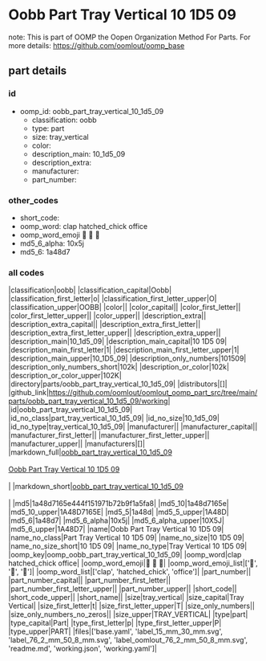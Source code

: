 # Oobb Part Tray Vertical 10 1D5 09  

note: This is part of OOMP the Oopen Organization Method For Parts. For more details: https://github.com/oomlout/oomp_base

##  part details





### id
* oomp_id: oobb_part_tray_vertical_10_1d5_09
  * classification: oobb
  * type: part
  * size: tray_vertical
  * color: 
  * description_main: 10_1d5_09
  * description_extra: 
  * manufacturer: 
  * part_number: 

### other_codes
* short_code: 
* oomp_word: clap hatched_chick office
* oomp_word_emoji :clap: :hatched_chick: :office:
* md5_6_alpha: 10x5j
* md5_6: 1a48d7

### all codes 
|classification|oobb|
|classification_capital|Oobb|
|classification_first_letter|o|
|classification_first_letter_upper|O|
|classification_upper|OOBB|
|color||
|color_capital||
|color_first_letter||
|color_first_letter_upper||
|color_upper||
|description_extra||
|description_extra_capital||
|description_extra_first_letter||
|description_extra_first_letter_upper||
|description_extra_upper||
|description_main|10_1d5_09|
|description_main_capital|10 1D5 09|
|description_main_first_letter|1|
|description_main_first_letter_upper|1|
|description_main_upper|10_1D5_09|
|description_only_numbers|101509|
|description_only_numbers_short|102k|
|description_or_color|102k|
|description_or_color_upper|102K|
|directory|parts/oobb_part_tray_vertical_10_1d5_09|
|distributors|[]|
|github_link|https://github.com/oomlout/oomlout_oomp_part_src/tree/main/parts/oobb_part_tray_vertical_10_1d5_09/working|
|id|oobb_part_tray_vertical_10_1d5_09|
|id_no_class|part_tray_vertical_10_1d5_09|
|id_no_size|10_1d5_09|
|id_no_type|tray_vertical_10_1d5_09|
|manufacturer||
|manufacturer_capital||
|manufacturer_first_letter||
|manufacturer_first_letter_upper||
|manufacturer_upper||
|manufacturers|[]|
|markdown_full|[oobb_part_tray_vertical_10_1d5_09](https://github.com/oomlout/oomlout_oomp_part_src/tree/main/parts/oobb_part_tray_vertical_10_1d5_09/working)<br>[](https://github.com/oomlout/oomlout_oomp_part_src/tree/main/parts/oobb_part_tray_vertical_10_1d5_09/working)<br>[Oobb Part Tray Vertical 10 1D5 09](https://github.com/oomlout/oomlout_oomp_part_src/tree/main/parts/oobb_part_tray_vertical_10_1d5_09/working)<br><br>|
|markdown_short|[oobb_part_tray_vertical_10_1d5_09](https://github.com/oomlout/oomlout_oomp_part_src/tree/main/parts/oobb_part_tray_vertical_10_1d5_09/working)<br><br>|
|md5|1a48d7165e444f151971b72b9f1a5fa8|
|md5_10|1a48d7165e|
|md5_10_upper|1A48D7165E|
|md5_5|1a48d|
|md5_5_upper|1A48D|
|md5_6|1a48d7|
|md5_6_alpha|10x5j|
|md5_6_alpha_upper|10X5J|
|md5_6_upper|1A48D7|
|name|Oobb Part Tray Vertical 10 1D5 09|
|name_no_class|Part Tray Vertical 10 1D5 09|
|name_no_size|10 1D5 09|
|name_no_size_short|10 1D5 09|
|name_no_type|Tray Vertical 10 1D5 09|
|oomp_key|oomp_oobb_part_tray_vertical_10_1d5_09|
|oomp_word|clap hatched_chick office|
|oomp_word_emoji|:clap: :hatched_chick: :office:|
|oomp_word_emoji_list|[':clap:', ':hatched_chick:', ':office:']|
|oomp_word_list|['clap', 'hatched_chick', 'office']|
|part_number||
|part_number_capital||
|part_number_first_letter||
|part_number_first_letter_upper||
|part_number_upper||
|short_code||
|short_code_upper||
|short_name||
|size|tray_vertical|
|size_capital|Tray Vertical|
|size_first_letter|t|
|size_first_letter_upper|T|
|size_only_numbers||
|size_only_numbers_no_zeros||
|size_upper|TRAY_VERTICAL|
|type|part|
|type_capital|Part|
|type_first_letter|p|
|type_first_letter_upper|P|
|type_upper|PART|
|files|['base.yaml', 'label_15_mm_30_mm.svg', 'label_76_2_mm_50_8_mm.svg', 'label_oomlout_76_2_mm_50_8_mm.svg', 'readme.md', 'working.json', 'working.yaml']|
